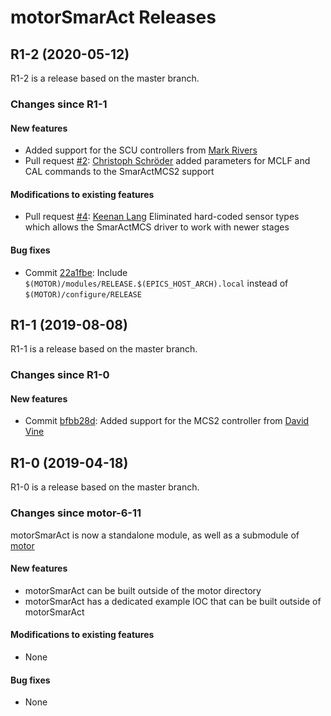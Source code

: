 # motorSmarAct Releases

## __R1-2 (2020-05-12)__
R1-2 is a release based on the master branch.  

### Changes since R1-1

#### New features
* Added support for the SCU controllers from [Mark Rivers](https://github.com/MarkRivers)
* Pull request [#2](https://github.com/epics-motor/motorSmarAct/pull/2): [Christoph Schröder](https://github.com/chrschroeder) added parameters for MCLF and CAL commands to the SmarActMCS2 support

#### Modifications to existing features
* Pull request [#4](https://github.com/epics-motor/motorSmarAct/pull/4): [Keenan Lang](https://github.com/keenanlang) Eliminated hard-coded sensor types which allows the SmarActMCS driver to work with newer stages

#### Bug fixes
* Commit [22a1fbe](https://github.com/epics-motor/motorSmarAct/commit/22a1fbe9043879330568ae8695d1f10a695fe336): Include ``$(MOTOR)/modules/RELEASE.$(EPICS_HOST_ARCH).local`` instead of ``$(MOTOR)/configure/RELEASE``

## __R1-1 (2019-08-08)__
R1-1 is a release based on the master branch.  

### Changes since R1-0

#### New features
* Commit [bfbb28d](https://github.com/epics-motor/motorSmarAct/commit/bfbb28dc871cc978dbbc20cba09760ac08651ba0): Added support for the MCS2 controller from [David Vine](https://github.com/djvine)

## __R1-0 (2019-04-18)__
R1-0 is a release based on the master branch.  

### Changes since motor-6-11

motorSmarAct is now a standalone module, as well as a submodule of [motor](https://github.com/epics-modules/motor)

#### New features
* motorSmarAct can be built outside of the motor directory
* motorSmarAct has a dedicated example IOC that can be built outside of motorSmarAct

#### Modifications to existing features
* None

#### Bug fixes
* None
